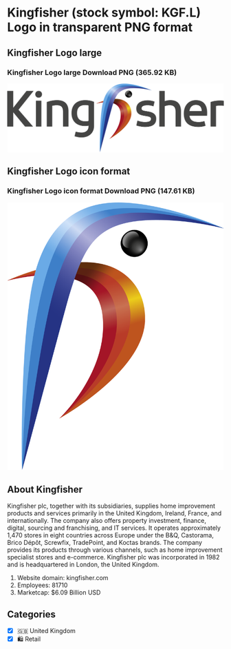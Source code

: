 # Kingfisher (stock symbol: KGF.L) Logo in transparent PNG format

## Kingfisher Logo large

### Kingfisher Logo large Download PNG (365.92 KB)

![Kingfisher Logo large Download PNG (365.92 KB)](/img/orig/KGF.L_BIG-332a29df.png)

## Kingfisher Logo icon format

### Kingfisher Logo icon format Download PNG (147.61 KB)

![Kingfisher Logo icon format Download PNG (147.61 KB)](/img/orig/KGF.L-bf7e5d30.png)

## About Kingfisher

Kingfisher plc, together with its subsidiaries, supplies home improvement products and services primarily in the United Kingdom, Ireland, France, and internationally. The company also offers property investment, finance, digital, sourcing and franchising, and IT services. It operates approximately 1,470 stores in eight countries across Europe under the B&Q, Castorama, Brico Dépôt, Screwfix, TradePoint, and Koctas brands. The company provides its products through various channels, such as home improvement specialist stores and e-commerce. Kingfisher plc was incorporated in 1982 and is headquartered in London, the United Kingdom.

1. Website domain: kingfisher.com
2. Employees: 81710
3. Marketcap: $6.09 Billion USD


## Categories
- [x] 🇬🇧 United Kingdom
- [x] 🛍️ Retail
